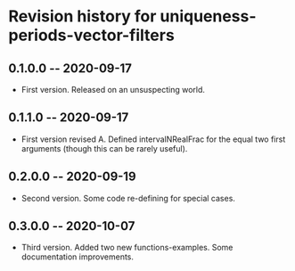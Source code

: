 # Revision history for uniqueness-periods-vector-filters

## 0.1.0.0 -- 2020-09-17

* First version. Released on an unsuspecting world.

## 0.1.1.0 -- 2020-09-17

* First version revised A. Defined intervalNRealFrac for the equal two first arguments (though this can be rarely useful).

## 0.2.0.0 -- 2020-09-19

* Second version. Some code re-defining for special cases.

## 0.3.0.0 -- 2020-10-07

* Third version. Added two new functions-examples. Some documentation improvements.
